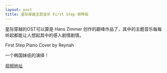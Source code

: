 ```yaml
---
layout: post
title: 星际穿越主题音乐 First Step 钢琴版
---
```


星际穿越的OST可以算是 Hans Zimmer 创作的巅峰作品了，其中的主题音乐每每听起都能让人想起其中的感人剧情剧情。

First Step Piano Cover by Reynah

一个韩国妹纸的演绎！

[视频地址](http://v.youku.com/v_show/id_XMjU3NDc1NzAwNA==.html?spm=a2h3j.8428770.3416059.1)
